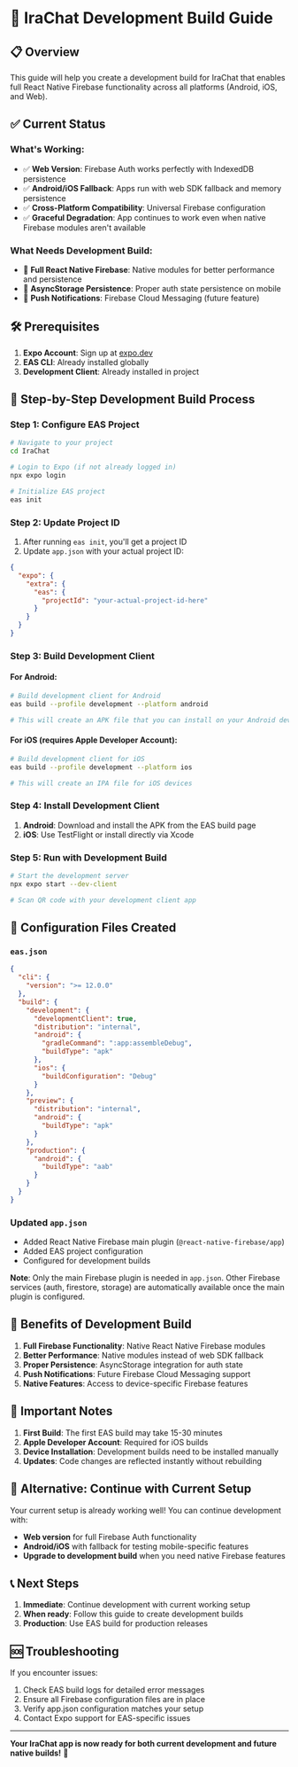 # 🚀 IraChat Development Build Guide

## 📋 Overview

This guide will help you create a development build for IraChat that enables full React Native Firebase functionality across all platforms (Android, iOS, and Web).

## ✅ Current Status

### What's Working:
- ✅ **Web Version**: Firebase Auth works perfectly with IndexedDB persistence
- ✅ **Android/iOS Fallback**: Apps run with web SDK fallback and memory persistence
- ✅ **Cross-Platform Compatibility**: Universal Firebase configuration
- ✅ **Graceful Degradation**: App continues to work even when native Firebase modules aren't available

### What Needs Development Build:
- 🔧 **Full React Native Firebase**: Native modules for better performance and persistence
- 🔧 **AsyncStorage Persistence**: Proper auth state persistence on mobile
- 🔧 **Push Notifications**: Firebase Cloud Messaging (future feature)

## 🛠️ Prerequisites

1. **Expo Account**: Sign up at [expo.dev](https://expo.dev)
2. **EAS CLI**: Already installed globally
3. **Development Client**: Already installed in project

## 📱 Step-by-Step Development Build Process

### Step 1: Configure EAS Project

```bash
# Navigate to your project
cd IraChat

# Login to Expo (if not already logged in)
npx expo login

# Initialize EAS project
eas init
```

### Step 2: Update Project ID

1. After running `eas init`, you'll get a project ID
2. Update `app.json` with your actual project ID:

```json
{
  "expo": {
    "extra": {
      "eas": {
        "projectId": "your-actual-project-id-here"
      }
    }
  }
}
```

### Step 3: Build Development Client

#### For Android:
```bash
# Build development client for Android
eas build --profile development --platform android

# This will create an APK file that you can install on your Android device
```

#### For iOS (requires Apple Developer Account):
```bash
# Build development client for iOS
eas build --profile development --platform ios

# This will create an IPA file for iOS devices
```

### Step 4: Install Development Client

1. **Android**: Download and install the APK from the EAS build page
2. **iOS**: Use TestFlight or install directly via Xcode

### Step 5: Run with Development Build

```bash
# Start the development server
npx expo start --dev-client

# Scan QR code with your development client app
```

## 🔧 Configuration Files Created

### `eas.json`
```json
{
  "cli": {
    "version": ">= 12.0.0"
  },
  "build": {
    "development": {
      "developmentClient": true,
      "distribution": "internal",
      "android": {
        "gradleCommand": ":app:assembleDebug",
        "buildType": "apk"
      },
      "ios": {
        "buildConfiguration": "Debug"
      }
    },
    "preview": {
      "distribution": "internal",
      "android": {
        "buildType": "apk"
      }
    },
    "production": {
      "android": {
        "buildType": "aab"
      }
    }
  }
}
```

### Updated `app.json`
- Added React Native Firebase main plugin (`@react-native-firebase/app`)
- Added EAS project configuration
- Configured for development builds

**Note**: Only the main Firebase plugin is needed in `app.json`. Other Firebase services (auth, firestore, storage) are automatically available once the main plugin is configured.

## 🎯 Benefits of Development Build

1. **Full Firebase Functionality**: Native React Native Firebase modules
2. **Better Performance**: Native modules instead of web SDK fallback
3. **Proper Persistence**: AsyncStorage integration for auth state
4. **Push Notifications**: Future Firebase Cloud Messaging support
5. **Native Features**: Access to device-specific Firebase features

## 🚨 Important Notes

1. **First Build**: The first EAS build may take 15-30 minutes
2. **Apple Developer Account**: Required for iOS builds
3. **Device Installation**: Development builds need to be installed manually
4. **Updates**: Code changes are reflected instantly without rebuilding

## 🔄 Alternative: Continue with Current Setup

Your current setup is already working well! You can continue development with:
- **Web version** for full Firebase Auth functionality
- **Android/iOS** with fallback for testing mobile-specific features
- **Upgrade to development build** when you need native Firebase features

## 📞 Next Steps

1. **Immediate**: Continue development with current working setup
2. **When ready**: Follow this guide to create development builds
3. **Production**: Use EAS build for production releases

## 🆘 Troubleshooting

If you encounter issues:
1. Check EAS build logs for detailed error messages
2. Ensure all Firebase configuration files are in place
3. Verify app.json configuration matches your setup
4. Contact Expo support for EAS-specific issues

---

**Your IraChat app is now ready for both current development and future native builds!** 🎉
